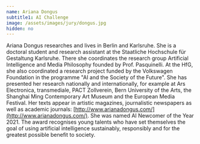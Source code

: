 ```yaml
---
name: Ariana Dongus
subtitle1: AI Challenge
image: /assets/images/jury/dongus.jpg
hidden: no
---
```

Ariana Dongus researches and lives in Berlin and Karlsruhe. She is a doctoral student and research assistant at the Staatliche Hochschule für Gestaltung Karlsruhe. There she coordinates the research group Artificial Intelligence and Media Philosophy founded by Prof. Pasquinelli. At the HfG, she also coordinated a research project funded by the Volkswagen Foundation in the programme "AI and the Society of the Future".
She has presented her research nationally and internationally, for example at Ars Electronica, transmediale, PACT Zollverein, Bern University of the Arts, the Shanghai Ming Contemporary Art Museum and the European Media Festival. Her texts appear in artistic magazines, journalistic newspapers as well as academic journals: [http://www.arianadongus.com/](http://www.arianadongus.com/).
She was named AI Newcomer of the Year 2021. The award recognises young talents who have set themselves the goal of using artificial intelligence sustainably, responsibly and for the greatest possible benefit to society.
